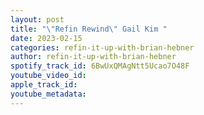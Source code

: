 ```yaml
---
layout: post
title: "\"Refin Rewind\" Gail Kim "
date: 2023-02-15
categories: refin-it-up-with-brian-hebner
author: refin-it-up-with-brian-hebner
spotify_track_id: 6BwUxQMAgNtt5Ucao7O48F
youtube_video_id: 
apple_track_id: 
youtube_metadata: 
---
```

